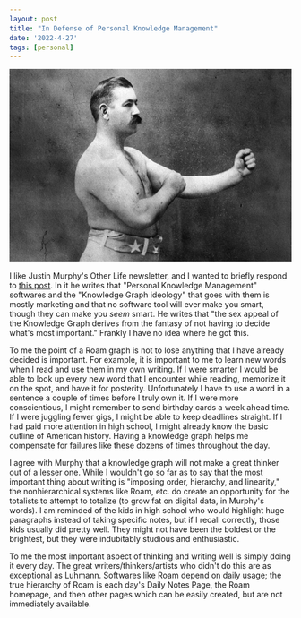 ```yaml
---
layout: post
title: "In Defense of Personal Knowledge Management"
date: '2022-4-27'
tags: [personal]
---
```


![boxer](/assets/boxer.png)

I like Justin Murphy's Other Life newsletter, and I wanted to briefly respond to [this post]("https://www.otherlife.co/pkm/"). In it he writes that "Personal Knowledge Management" softwares and the "Knowledge Graph ideology" that goes with them is mostly marketing and that no software tool will ever make you smart, though they can make you <em>seem</em> smart. He writes that "the sex appeal of the Knowledge Graph derives from the fantasy of not having to decide what's most important." Frankly I have no idea where he got this. 

To me the point of a Roam graph is not to lose anything that I have already decided is important. For example, it is important to me to learn new words when I read and use them in my own writing. If I were smarter I would be able to look up every new word that I encounter while reading, memorize it on the spot, and have it for posterity. Unfortunately I have to use a word in a sentence a couple of times before I truly own it. If I were more conscientious, I might remember to send birthday cards a week ahead time. If I were juggling fewer gigs, I might be able to keep deadlines straight. If I had paid more attention in high school, I might already know the basic outline of American history. Having a knowledge graph helps me compensate for failures like these dozens of times throughout the day.

I agree with Murphy that a knowledge graph will not make a great thinker out of a lesser one. While I wouldn't go so far as to say that the most important thing about writing is "imposing order, hierarchy, and linearity," the nonhierarchical systems like Roam, etc. do create an opportunity for the totalists to attempt to totalize (to grow fat on digital data, in Murphy's words). I am reminded of the kids in high school who would highlight huge paragraphs instead of taking specific notes, but if I recall correctly, those kids usually did pretty well. They might not have been the boldest or the brightest, but they were indubitably studious and enthusiastic.

To me the most important aspect of thinking and writing well is simply doing it every day. The great writers/thinkers/artists who didn't do this are as exceptional as Luhmann. Softwares like Roam depend on daily usage; the true hierarchy of Roam is each day's Daily Notes Page, the Roam homepage, and then other pages which can be easily created, but are not immediately available. 